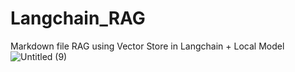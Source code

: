 # Langchain_RAG
Markdown file RAG using Vector Store in Langchain + Local Model
![Untitled (9)](https://github.com/yoonsula/Langchain_RAG/assets/78685157/cceabb4c-d6b7-4fb6-b114-ae159bb91548)
